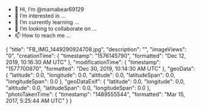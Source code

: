 - 👋 Hi, I’m @mamabear69129
- 👀 I’m interested in ...
- 🌱 I’m currently learning ...
- 💞️ I’m looking to collaborate on ...
- 📫 How to reach me ...

<!---
mamabear69129/mamabear69129 is a ✨ special ✨ repository because its `README.md` (this file) appears on your GitHub profile.
You can click the Preview link to take a look at your changes.
--->
{
  "title": "FB_IMG_1449290924708.jpg",
  "description": "",
  "imageViews": "0",
  "creationTime": {
    "timestamp": "1576145790",
    "formatted": "Dec 12, 2019, 10:16:30 AM UTC"
  },
  "modificationTime": {
    "timestamp": "1577700870",
    "formatted": "Dec 30, 2019, 10:14:30 AM UTC"
  },
  "geoData": {
    "latitude": 0.0,
    "longitude": 0.0,
    "altitude": 0.0,
    "latitudeSpan": 0.0,
    "longitudeSpan": 0.0
  },
  "geoDataExif": {
    "latitude": 0.0,
    "longitude": 0.0,
    "altitude": 0.0,
    "latitudeSpan": 0.0,
    "longitudeSpan": 0.0
  },
  "photoTakenTime": {
    "timestamp": "1489555544",
    "formatted": "Mar 15, 2017, 5:25:44 AM UTC"
  }
}
